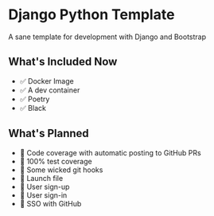 # Django Python Template

A sane template for development with Django and Bootstrap

## What's Included Now

+ ✅ Docker Image
+ ✅ A dev container
+ ✅ Poetry
+ ✅ Black

## What's Planned

+ 📆 Code coverage with automatic posting to GitHub PRs
+ 📆 100% test coverage
+ 📆 Some wicked git hooks
+ 📆 Launch file
+ 📆 User sign-up
+ 📆 User sign-in
+ 📆 SSO with GitHub
